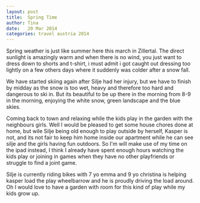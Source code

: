 ```yaml
---
layout: post
title:  Spring Time
author: Tina
date:   20 Mar 2014
categories: travel austria 2014
---
```


Spring weather is just like summer here this march in Zillertal. The direct sunlight is amazingly warm and when there is no wind, you just want to dress down to shorts and t-shirt, i must admit i got caught out dressing too lightly on a few others days where it suddenly was colder after a snow fall.

We have started skiing again after Silje had her injury, but we have to finish by midday as the snow is too wet, heavy and therefore too hard and dangerous to ski in.
But its beautiful to be up there in the morning from 8-9 in the morning, enjoying the white snow, green landscape and the blue skies.

Coming back to town and relaxing while the kids play in the garden with the neighbours girls. Well I would be pleased to get some house chores done at home, but wile Silje being old enough to play outside by herself, Kasper is not, and its not fair to keep him home inside our apartment while he can see silje and the girls having fun outdoors. So I'm will make use of my time on the ipad instead, I think I already have spent enough hours watching the kids play or joining in games when they have no other playfriends or struggle to find a joint game.

Silje is currently riding bikes with 7 yo emma and 9 yo christina is helping kasper load the play wheelbarrow and he is proudly driving the load around.
Oh I would love to have a garden with room for this kind of play while my kids grow up.